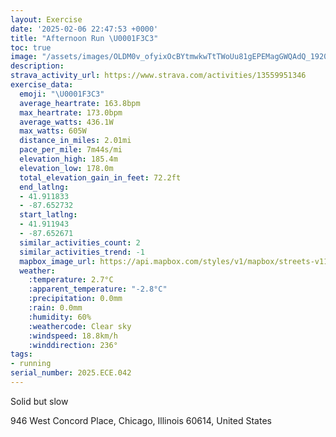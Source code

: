 ```yaml
---
layout: Exercise
date: '2025-02-06 22:47:53 +0000'
title: "Afternoon Run \U0001F3C3"
toc: true
image: "/assets/images/OLDM0v_ofyixOcBYtmwkwTtTWoUu81gEPEMagGWQAdQ_1920x1080.jpg.jpeg"
description:
strava_activity_url: https://www.strava.com/activities/13559951346
exercise_data:
  emoji: "\U0001F3C3"
  average_heartrate: 163.8bpm
  max_heartrate: 173.0bpm
  average_watts: 436.1W
  max_watts: 605W
  distance_in_miles: 2.01mi
  pace_per_mile: 7m44s/mi
  elevation_high: 185.4m
  elevation_low: 178.0m
  total_elevation_gain_in_feet: 72.2ft
  end_latlng:
  - 41.911833
  - -87.652732
  start_latlng:
  - 41.911943
  - -87.652671
  similar_activities_count: 2
  similar_activities_trend: -1
  mapbox_image_url: https://api.mapbox.com/styles/v1/mapbox/streets-v11/static/path-5+787af2-1.0(yux~F~__vOH%7CBA%60D%40%60%40EpF%40lBG~CB%7CGHdCCxABfDCDo%40%5EoBpAqCpBm%40%5CmAz%40YTa%40TiBrA_Aj%40u%40j%40k%40ZaAr%40WHa%40TgDdCeAp%40CAAEOy%40K%7B%40i%40qDI%5D%5DoC%40a%40G%7B%40FuAAwCBmAKkEGsIBUd%40m%40n%40gArAoBDAJDv%40r%40D%40HEfAgAfCoBt%40c%40f%40e%40l%40o%40bCkB%60CoB),pin-s-s+e5b22e(-87.65456,41.91085),pin-s-f+89ae00(-87.65551000000002,41.91269999999997)/auto/800x800?access_token=pk.eyJ1Ijoiam9zaGJlY2ttYW4iLCJhIjoiY205eWR2aDd1MWZ6djJrbXc4a3M0bWZleiJ9.XiG9OWkNcZk2QzjJbxLB4A
  weather:
    :temperature: 2.7°C
    :apparent_temperature: "-2.8°C"
    :precipitation: 0.0mm
    :rain: 0.0mm
    :humidity: 60%
    :weathercode: Clear sky
    :windspeed: 18.8km/h
    :winddirection: 236°
tags:
- running
serial_number: 2025.ECE.042
---
```

Solid but slow

946 West Concord Place, Chicago, Illinois 60614, United States
